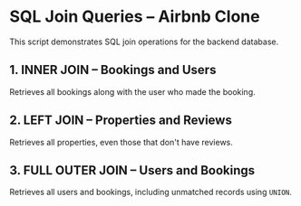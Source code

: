 # SQL Join Queries – Airbnb Clone

This script demonstrates SQL join operations for the backend database.

## 1. INNER JOIN – Bookings and Users
Retrieves all bookings along with the user who made the booking.

## 2. LEFT JOIN – Properties and Reviews
Retrieves all properties, even those that don't have reviews.

## 3. FULL OUTER JOIN – Users and Bookings
Retrieves all users and bookings, including unmatched records using `UNION`.
